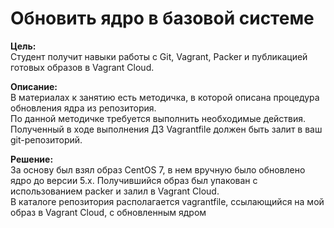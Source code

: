 # Обновить ядро в базовой системе

**Цель:**<br>
Студент получит навыки работы с Git, Vagrant, Packer и публикацией готовых образов в Vagrant Cloud.

**Описание:**<br>
В материалах к занятию есть методичка, в которой описана процедура обновления ядра из репозитория. <br>
По данной методичке требуется выполнить необходимые действия. <br>
Полученный в ходе выполнения ДЗ Vagrantfile должен быть залит в ваш git-репозиторий.<br>

**Решение:**<br>
За основу был взял образ CentOS 7, в нем вручную было обновлено ядро до версии 5.х. Получившийся образ был упакован с использованием packer и залил в Vagrant Cloud.<br>
В каталоге репозитория располагается vagrantfile, ссылающийся на мой образ в Vagrant Cloud, с обновленным ядром
